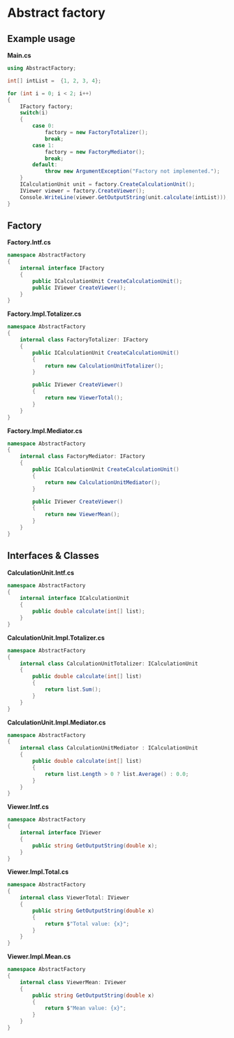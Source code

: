 # Abstract factory

## Example usage

**Main.cs**
```csharp src\Main.cs
using AbstractFactory;

int[] intList =  {1, 2, 3, 4};

for (int i = 0; i < 2; i++)
{
    IFactory factory;
    switch(i)
    {
        case 0:
            factory = new FactoryTotalizer();
            break;
        case 1:
            factory = new FactoryMediator();
            break;
        default:
            throw new ArgumentException("Factory not implemented.");            
    }   
    ICalculationUnit unit = factory.CreateCalculationUnit();
    IViewer viewer = factory.CreateViewer();
    Console.WriteLine(viewer.GetOutputString(unit.calculate(intList)));   
}
```

## Factory

**Factory.Intf.cs**
```csharp src\Factory.Intf.cs
namespace AbstractFactory
{
    internal interface IFactory
    {
        public ICalculationUnit CreateCalculationUnit();
        public IViewer CreateViewer();
    }
}
```

**Factory.Impl.Totalizer.cs**
```csharp src\Factory.Impl.Totalizer.cs
namespace AbstractFactory
{
    internal class FactoryTotalizer: IFactory
    {
        public ICalculationUnit CreateCalculationUnit()
        {
            return new CalculationUnitTotalizer();
        }

        public IViewer CreateViewer()
        {
            return new ViewerTotal();
        }
    }
}
```

**Factory.Impl.Mediator.cs**
```csharp src\Factory.Impl.Mediator.cs
namespace AbstractFactory
{
    internal class FactoryMediator: IFactory
    {
        public ICalculationUnit CreateCalculationUnit()
        {
            return new CalculationUnitMediator();
        }

        public IViewer CreateViewer()
        {
            return new ViewerMean();
        }
    }
}
```

## Interfaces & Classes
**CalculationUnit.Intf.cs**
```csharp src\CalculationUnit.Intf.cs
namespace AbstractFactory
{
    internal interface ICalculationUnit
    {
        public double calculate(int[] list);        
    }
}
```

**CalculationUnit.Impl.Totalizer.cs**
```csharp src\CalculationUnit.Impl.Totalizer.cs
namespace AbstractFactory
{
    internal class CalculationUnitTotalizer: ICalculationUnit
    {
        public double calculate(int[] list)
        {
            return list.Sum();
        }
    }
}
```

**CalculationUnit.Impl.Mediator.cs**
```csharp src\CalculationUnit.Impl.Mediator.cs
namespace AbstractFactory
{
    internal class CalculationUnitMediator : ICalculationUnit
    {
        public double calculate(int[] list)
        {
            return list.Length > 0 ? list.Average() : 0.0;
        }
    }
}
```

**Viewer.Intf.cs**
```csharp src\Viewer.Intf.cs
namespace AbstractFactory
{
    internal interface IViewer
    {
        public string GetOutputString(double x);
    }
}
```

**Viewer.Impl.Total.cs**
```csharp src\Viewer.Impl.Total.cs
namespace AbstractFactory
{
    internal class ViewerTotal: IViewer
    {
        public string GetOutputString(double x)
        {
            return $"Total value: {x}";
        }
    }
}
```

**Viewer.Impl.Mean.cs**
```csharp src\Viewer.Impl.Mean.cs
namespace AbstractFactory
{
    internal class ViewerMean: IViewer
    {
        public string GetOutputString(double x)
        {
            return $"Mean value: {x}";
        }
    }
}
```